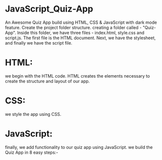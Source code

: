 # JavaScript_Quiz-App
An Awesome Quiz App build using HTML, CSS &amp; JavaScript with  dark mode feature.
Create the project folder structure. creating a folder called - "Quiz-App".
Inside this folder, we have three files - index.html, style.css and script.js. The first file is the HTML document. Next, we have the stylesheet, and finally we have the script file.
# HTML:
we begin with the HTML code. HTML creates the elements necessary to create the structure and layout of our app.
# CSS:
we style the app using CSS. 
# JavaScript:
finally, we add functionality to our quiz app using JavaScript. we build the Quiz App in 8 easy steps:-

